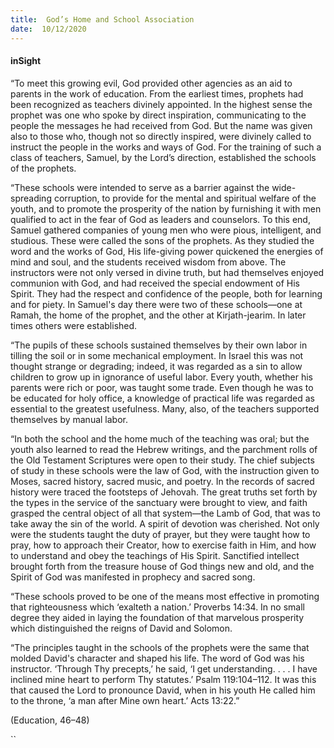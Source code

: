 ```yaml
---
title:  God’s Home and School Association
date:  10/12/2020
---
```


#### inSight

“To meet this growing evil, God provided other agencies as an aid to parents in the work of education. From the earliest times, prophets had been recognized as teachers divinely appointed. In the highest sense the prophet was one who spoke by direct inspiration, communicating to the people the messages he had received from God. But the name was given also to those who, though not so directly inspired, were divinely called to instruct the people in the works and ways of God. For the training of such a class of teachers, Samuel, by the Lord’s direction, established the schools of the prophets.

“These schools were intended to serve as a barrier against the wide-spreading corruption, to provide for the mental and spiritual welfare of the youth, and to promote the prosperity of the nation by furnishing it with men qualified to act in the fear of God as leaders and counselors. To this end, Samuel gathered companies of young men who were pious, intelligent, and studious. These were called the sons of the prophets. As they studied the word and the works of God, His life-giving power quickened the energies of mind and soul, and the students received wisdom from above. The instructors were not only versed in divine truth, but had themselves enjoyed communion with God, and had received the special endowment of His Spirit. They had the respect and confidence of the people, both for learning and for piety. In Samuel's day there were two of these schools—one at Ramah, the home of the prophet, and the other at Kirjath-jearim. In later times others were established.

“The pupils of these schools sustained themselves by their own labor in tilling the soil or in some mechanical employment. In Israel this was not thought strange or degrading; indeed, it was regarded as a sin to allow children to grow up in ignorance of useful labor. Every youth, whether his parents were rich or poor, was taught some trade. Even though he was to be educated for holy office, a knowledge of practical life was regarded as essential to the greatest usefulness. Many, also, of the teachers supported themselves by manual labor.

“In both the school and the home much of the teaching was oral; but the youth also learned to read the Hebrew writings, and the parchment rolls of the Old Testament Scriptures were open to their study. The chief subjects of study in these schools were the law of God, with the instruction given to Moses, sacred history, sacred music, and poetry. In the records of sacred history were traced the footsteps of Jehovah. The great truths set forth by the types in the service of the sanctuary were brought to view, and faith grasped the central object of all that system—the Lamb of God, that was to take away the sin of the world. A spirit of devotion was cherished. Not only were the students taught the duty of prayer, but they were taught how to pray, how to approach their Creator, how to exercise faith in Him, and how to understand and obey the teachings of His Spirit. Sanctified intellect brought forth from the treasure house of God things new and old, and the Spirit of God was manifested in prophecy and sacred song.

“These schools proved to be one of the means most effective in promoting that righteousness which ‘exalteth a nation.’ Proverbs 14:34. In no small degree they aided in laying the foundation of that marvelous prosperity which distinguished the reigns of David and Solomon.

“The principles taught in the schools of the prophets were the same that molded David's character and shaped his life. The word of God was his instructor. ‘Through Thy precepts,’ he said, ‘I get understanding. . . . I have inclined mine heart to perform Thy statutes.’ Psalm 119:104–112. It was this that caused the Lord to pronounce David, when in his youth He called him to the throne, ‘a man after Mine own heart.’ Acts 13:22.”

(Education, 46–48)

``